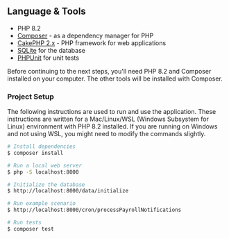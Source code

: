 ## Language & Tools

- PHP 8.2
- [Composer](https://getcomposer.org/) - as a dependency manager for PHP
- [CakePHP 2.x](https://book.cakephp.org/2/en/index.html) - PHP framework for web applications
- [SQLite](https://www.sqlite.org/) for the database
- [PHPUnit](https://phpunit.de/) for unit tests

Before continuing to the next steps, you'll need PHP 8.2 and Composer installed on your computer. The other tools will be installed with Composer.

### Project Setup

The following instructions are used to run and use the application. These instructions are written for a Mac/Linux/WSL (Windows Subsystem for Linux) environment with PHP 8.2 installed. If you are running on Windows and not using WSL, you might need to modify the commands slightly.

```bash
# Install dependencies
$ composer install

# Run a local web server
$ php -S localhost:8000

# Initialize the database
$ http://localhost:8000/data/initialize

# Run example scenario
$ http://localhost:8000/cron/processPayrollNotifications

# Run tests
$ composer test
```
